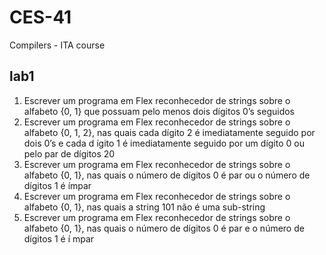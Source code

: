 # CES-41
Compilers - ITA course
## lab1
1. Escrever um programa em Flex reconhecedor de strings sobre o alfabeto {0, 1} que possuam pelo menos dois dígitos 0’s seguidos
2. Escrever um programa em Flex reconhecedor de strings sobre o alfabeto {0, 1, 2}, nas quais cada dígito 2 é imediatamente seguido por dois 0’s e cada d
ígito 1 é imediatamente seguido por um dígito 0 ou pelo par de dígitos 20
3. Escrever um programa em Flex reconhecedor de strings sobre o alfabeto {0, 1}, nas quais o número de dígitos 0 é par ou o número de dígitos 1 é 
ímpar
4. Escrever um programa em Flex reconhecedor de strings sobre o alfabeto {0, 1}, nas quais a string 101 não é uma sub-string
5. Escrever um programa em Flex reconhecedor de strings sobre o alfabeto {0, 1}, nas quais o número de dígitos 0 é par e o número de dígitos 1 é í
mpar
